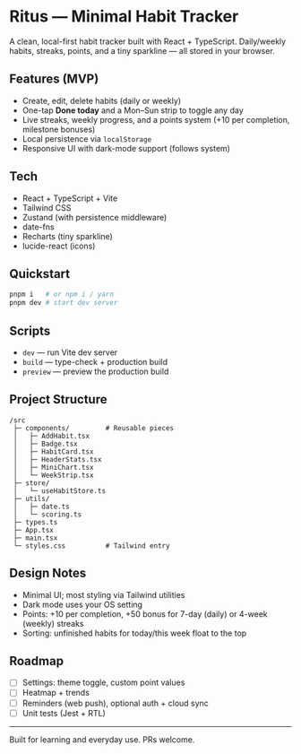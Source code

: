 # Ritus — Minimal Habit Tracker

A clean, local-first habit tracker built with React + TypeScript. Daily/weekly habits, streaks, points, and a tiny sparkline — all stored in your browser.

## Features (MVP)
- Create, edit, delete habits (daily or weekly)
- One-tap **Done today** and a Mon–Sun strip to toggle any day
- Live streaks, weekly progress, and a points system (+10 per completion, milestone bonuses)
- Local persistence via `localStorage`
- Responsive UI with dark-mode support (follows system)

## Tech
- React + TypeScript + Vite
- Tailwind CSS
- Zustand (with persistence middleware)
- date-fns
- Recharts (tiny sparkline)
- lucide-react (icons)

## Quickstart
```bash
pnpm i   # or npm i / yarn
pnpm dev # start dev server
```

## Scripts
- `dev` — run Vite dev server
- `build` — type-check + production build
- `preview` — preview the production build

## Project Structure
```text
/src
 ├─ components/         # Reusable pieces
 │   ├─ AddHabit.tsx
 │   ├─ Badge.tsx
 │   ├─ HabitCard.tsx
 │   ├─ HeaderStats.tsx
 │   ├─ MiniChart.tsx
 │   └─ WeekStrip.tsx
 ├─ store/
 │   └─ useHabitStore.ts
 ├─ utils/
 │   ├─ date.ts
 │   └─ scoring.ts
 ├─ types.ts
 ├─ App.tsx
 ├─ main.tsx
 └─ styles.css          # Tailwind entry
```

## Design Notes
- Minimal UI; most styling via Tailwind utilities
- Dark mode uses your OS setting
- Points: +10 per completion, +50 bonus for 7-day (daily) or 4-week (weekly) streaks
- Sorting: unfinished habits for today/this week float to the top

## Roadmap
- [ ] Settings: theme toggle, custom point values
- [ ] Heatmap + trends
- [ ] Reminders (web push), optional auth + cloud sync
- [ ] Unit tests (Jest + RTL)

---

Built for learning and everyday use. PRs welcome.
